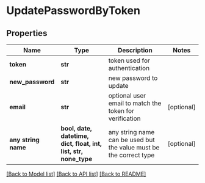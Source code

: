 # UpdatePasswordByToken


## Properties
Name | Type | Description | Notes
------------ | ------------- | ------------- | -------------
**token** | **str** | token used for authentication | 
**new_password** | **str** | new password to update | 
**email** | **str** | optional user email to match the token for verification | [optional] 
**any string name** | **bool, date, datetime, dict, float, int, list, str, none_type** | any string name can be used but the value must be the correct type | [optional]

[[Back to Model list]](../README.md#documentation-for-models) [[Back to API list]](../README.md#documentation-for-api-endpoints) [[Back to README]](../README.md)


